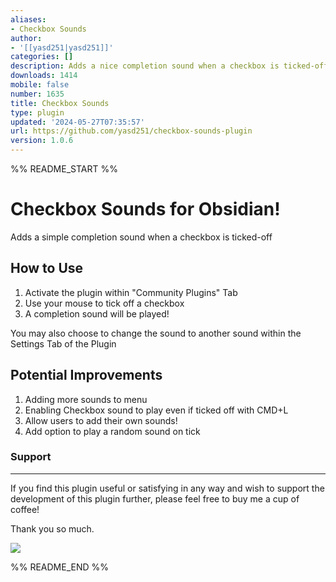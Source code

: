 ```yaml
---
aliases:
- Checkbox Sounds
author:
- '[[yasd251|yasd251]]'
categories: []
description: Adds a nice completion sound when a checkbox is ticked-off
downloads: 1414
mobile: false
number: 1635
title: Checkbox Sounds
type: plugin
updated: '2024-05-27T07:35:57'
url: https://github.com/yasd251/checkbox-sounds-plugin
version: 1.0.6
---
```


%% README_START %%

# Checkbox Sounds for Obsidian!
 
Adds a simple completion sound when a checkbox is ticked-off

## How to Use
1. Activate the plugin within "Community Plugins" Tab
2. Use your mouse to tick off a checkbox
3. A completion sound will be played!

You may also choose to change the sound to another sound within the Settings Tab of the Plugin

## Potential Improvements
1. Adding more sounds to menu
2. Enabling Checkbox sound to play even if ticked off with CMD+L
3. Allow users to add their own sounds!
4. Add option to play a random sound on tick



### Support
---
If you find this plugin useful or satisfying in any way and wish to support the development of this plugin further, please feel free to buy me a cup of coffee!

Thank you so much.

<a href="https://www.buymeacoffee.com/yasd251"><img src="https://img.buymeacoffee.com/button-api/?text=Buy me a coffee&emoji=☕&slug=yasd251&button_colour=FF5F5F&font_colour=ffffff&font_family=Lato&outline_colour=000000&coffee_colour=FFDD00" /></a>


%% README_END %%